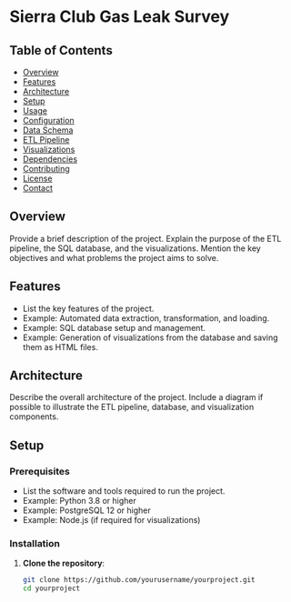 # Sierra Club Gas Leak Survey

## Table of Contents
- [Overview](#overview)
- [Features](#features)
- [Architecture](#architecture)
- [Setup](#setup)
- [Usage](#usage)
- [Configuration](#configuration)
- [Data Schema](#data-schema)
- [ETL Pipeline](#etl-pipeline)
- [Visualizations](#visualizations)
- [Dependencies](#dependencies)
- [Contributing](#contributing)
- [License](#license)
- [Contact](#contact)

## Overview
Provide a brief description of the project. Explain the purpose of the ETL pipeline, the SQL database, and the visualizations. Mention the key objectives and what problems the project aims to solve.

## Features
- List the key features of the project.
- Example: Automated data extraction, transformation, and loading.
- Example: SQL database setup and management.
- Example: Generation of visualizations from the database and saving them as HTML files.

## Architecture
Describe the overall architecture of the project. Include a diagram if possible to illustrate the ETL pipeline, database, and visualization components.

## Setup
### Prerequisites
- List the software and tools required to run the project.
- Example: Python 3.8 or higher
- Example: PostgreSQL 12 or higher
- Example: Node.js (if required for visualizations)

### Installation
1. **Clone the repository**:
   ```sh
   git clone https://github.com/yourusername/yourproject.git
   cd yourproject
   ```